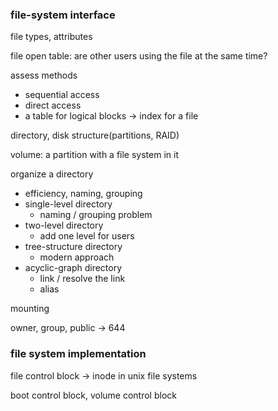 ### file-system interface

file types, attributes

file open table: are other users using the file at the same time?

assess methods
- sequential access
- direct access
- a table for logical blocks -> index for a file

directory, disk structure(partitions, RAID)

volume: a partition with a file system in it

organize a directory
- efficiency, naming, grouping
- single-level directory
    - naming / grouping problem
- two-level directory
    - add one level for users
- tree-structure directory
    - modern approach
- acyclic-graph directory
    - link / resolve the link
    - alias

mounting

owner, group, public -> 644

### file system implementation

file control block -> inode in unix file systems

boot control block, volume control block
